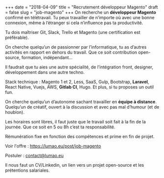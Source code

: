 +++
date = "2018-04-09"
title = "Recrutement développeur Magento"
draft = false
slug = "job-magento"
+++
On recherche un **développeur Magento** confirmé en télétravail. Tu peux travailler de n’importe où avec une bonne connexion, même à l’étranger si cela n’influence pas ta productivité.

Tu dois maîtriser Git, Slack, Trello et Magento (une certification est préférable).

On cherche quelqu’un de passionner par l’informatique, tu as d’autres activités en rapport en dehors du travail. Que ce soit contribution open-source, formation, indépendant...

Il faudrait que tu aies une autre spécialité, de l’intégration front, designer, développement dans une autre techno.

Stack technique : Magento 1 et 2, Less, SaaS, Gulp, Bootstrap, **Laravel**, React Native, Vuejs, AWS, **Gitlab CI**, Hugo. Et plus, si tu proposes un outil fun.

On cherche quelqu’un d’autonome sachant travailler en __équipe à distance__. Quelqu’un de créatif, ouvert à la discussion et avec pas mal d’humour (et de houblon).

Les horaires sont libres, il faut juste que le travail soit fait à la fin de la journée. Que ce soit en 5 ou 8h c’est ta responsabilité.

Rémunération fixe en fonction des compétences et prime en fin de projet.

Voir l'offre : https://lumao.eu/post/job-magento

Postuler : contact@lumao.eu

Il nous faut un CV/Linkedin, un lien vers un projet open-source et les prétentions salariales.